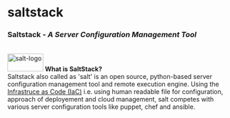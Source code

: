 # saltstack

<h3>Saltstack - <i> A Server Configuration Management Tool</i></h3><br />
<img src='http://saltstack.com/wp-content/uploads/2014/12/saltStack_horizontal_dark_800x251.png' alt='salt-logo' height='40px' width='80px'/>
<b>What is SaltStack? </b><br />
Saltstack also called as 'salt' is an open source, python-based server configuration management tool and remote execution engine. Using the <a href='https://en.wikipedia.org/wiki/Infrastructure_as_Code'>Infrastruce as Code (IaC)</a> i.e. using human readable file for configuration, approach of deployement and cloud management, salt competes with various server configuration tools like puppet, chef and ansible.<br />


